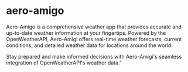 # aero-amigo
Aero-Amigo is a comprehensive weather app that provides accurate and up-to-date weather information at your fingertips. Powered by the OpenWeatherAPI, Aero-Amigi offers real-time weather forecasts, current conditions, and detailed weather data for locations around the world.

Stay prepared and make informed decisions with Aero-Amigi's seamless integration of OpenWeatherAPI's weather data."
